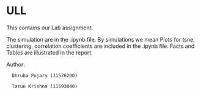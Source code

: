 # ULL
This contains our Lab assignment.


The simulation are in the .ipynb file. By simulations we mean Plots for tsne, clustering, correlation coefficients are included in the .ipynb file. Facts and Tables are illustrated in the report. 

Author:
      
      Dhruba Pujary (11576200)
      
      Tarun Krishna (11593040)
